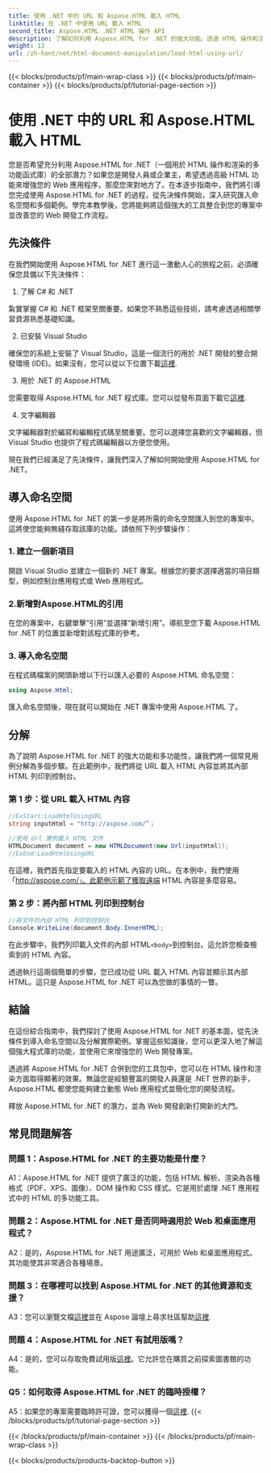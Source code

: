 ```yaml
---
title: 使用 .NET 中的 URL 和 Aspose.HTML 載入 HTML
linktitle: 在 .NET 中使用 URL 載入 HTML
second_title: Aspose.HTML .NET HTML 操作 API
description: 了解如何利用 Aspose.HTML for .NET 的強大功能。透過 HTML 操作和渲染來促進您的 Web 開發。
weight: 13
url: /zh-hant/net/html-document-manipulation/load-html-using-url/
---
```


{{< blocks/products/pf/main-wrap-class >}}
{{< blocks/products/pf/main-container >}}
{{< blocks/products/pf/tutorial-page-section >}}

# 使用 .NET 中的 URL 和 Aspose.HTML 載入 HTML


您是否希望充分利用 Aspose.HTML for .NET（一個用於 HTML 操作和渲染的多功能函式庫）的全部潛力？如果您是開發人員或企業主，希望透過高級 HTML 功能來增強您的 Web 應用程序，那麼您來對地方了。在本逐步指南中，我們將引導您完成使用 Aspose.HTML for .NET 的過程，從先決條件開始，深入研究匯入命名空間和多個範例。學完本教學後，您將能夠將這個強大的工具整合到您的專案中並改善您的 Web 開發工作流程。

## 先決條件

在我們開始使用 Aspose.HTML for .NET 進行這一激動人心的旅程之前，必須確保您具備以下先決條件：

1. 了解 C# 和 .NET

紮實掌握 C# 和 .NET 框架至關重要。如果您不熟悉這些技術，請考慮透過相關學習資源熟悉基礎知識。

2. 已安裝 Visual Studio

確保您的系統上安裝了 Visual Studio，這是一個流行的用於 .NET 開發的整合開發環境 (IDE)。如果沒有，您可以從以下位置下載[這裡](https://visualstudio.microsoft.com/).

3. 用於 .NET 的 Aspose.HTML

您需要取得 Aspose.HTML for .NET 程式庫。您可以從發布頁面下載它[這裡](https://releases.aspose.com/html/net/).

4. 文字編輯器

文字編輯器對於編寫和編輯程式碼至關重要。您可以選擇您喜歡的文字編輯器，但 Visual Studio 也提供了程式碼編輯器以方便您使用。

現在我們已經滿足了先決條件，讓我們深入了解如何開始使用 Aspose.HTML for .NET。

## 導入命名空間

使用 Aspose.HTML for .NET 的第一步是將所需的命名空間匯入到您的專案中。這將使您能夠無縫存取該庫的功能。請依照下列步驟操作：

### 1. 建立一個新項目

開啟 Visual Studio 並建立一個新的 .NET 專案。根據您的要求選擇適當的項目類型，例如控制台應用程式或 Web 應用程式。

### 2.新增對Aspose.HTML的引用

在您的專案中，右鍵單擊“引用”並選擇“新增引用”。導航至您下載 Aspose.HTML for .NET 的位置並新增對該程式庫的參考。

### 3. 導入命名空間

在程式碼檔案的開頭新增以下行以匯入必要的 Aspose.HTML 命名空間：

```csharp
using Aspose.Html;
```

匯入命名空間後，現在就可以開始在 .NET 專案中使用 Aspose.HTML 了。

## 分解

為了說明 Aspose.HTML for .NET 的強大功能和多功能性，讓我們將一個常見用例分解為多個步驟。在此範例中，我們將從 URL 載入 HTML 內容並將其內部 HTML 列印到控制台。

### 第 1 步：從 URL 載入 HTML 內容

```csharp
//ExStart:LoadHtmlUsingURL
string inputHtml = "http://aspose.com/”；

//使用 Url 實例載入 HTML 文件
HTMLDocument document = new HTMLDocument(new Url(inputHtml));
//ExEnd:LoadHtmlUsingURL
```

在這裡，我們首先指定要載入的 HTML 內容的 URL。在本例中，我們使用「http://aspose.com/」。此範例示範了獲取遠端 HTML 內容是多麼容易。

### 第 2 步：將內部 HTML 列印到控制台

```csharp
//將文件的內部 HTML 列印到控制台
Console.WriteLine(document.Body.InnerHTML);
```

在此步驟中，我們列印載入文件的內部 HTML`<body>`到控制台。這允許您檢查檢索到的 HTML 內容。

透過執行這兩個簡單的步驟，您已成功從 URL 載入 HTML 內容並顯示其內部 HTML。這只是 Aspose.HTML for .NET 可以為您做的事情的一瞥。

## 結論

在這份綜合指南中，我們探討了使用 Aspose.HTML for .NET 的基本面，從先決條件到導入命名空間以及分解實際範例。掌握這些知識後，您可以更深入地了解這個強大程式庫的功能，並使用它來增強您的 Web 開發專案。

透過將 Aspose.HTML for .NET 合併到您的工具包中，您可以在 HTML 操作和渲染方面取得顯著的效果。無論您是經驗豐富的開發人員還是 .NET 世界的新手，Aspose.HTML 都使您能夠建立動態 Web 應用程式並簡化您的開發流程。

釋放 Aspose.HTML for .NET 的潛力，並為 Web 開發創新打開新的大門。

## 常見問題解答

### 問題 1：Aspose.HTML for .NET 的主要功能是什麼？
   
A1：Aspose.HTML for .NET 提供了廣泛的功能，包括 HTML 解析、渲染為各種格式（PDF、XPS、圖像）、DOM 操作和 CSS 樣式。它是用於處理 .NET 應用程式中的 HTML 的多功能工具。

### 問題 2：Aspose.HTML for .NET 是否同時適用於 Web 和桌面應用程式？
   
A2：是的，Aspose.HTML for .NET 用途廣泛，可用於 Web 和桌面應用程式。其功能使其非常適合各種場景。

### 問題 3：在哪裡可以找到 Aspose.HTML for .NET 的其他資源和支援？
   
 A3：您可以瀏覽文檔[這裡](https://reference.aspose.com/html/net/)並在 Aspose 論壇上尋求社區幫助[這裡](https://forum.aspose.com/).

### 問題 4：Aspose.HTML for .NET 有試用版嗎？
   
 A4：是的，您可以存取免費試用版[這裡](https://releases.aspose.com/)。它允許您在購買之前探索圖書館的功能。

### Q5：如何取得 Aspose.HTML for .NET 的臨時授權？
   
A5：如果您的專案需要臨時許可證，您可以獲得一個[這裡](https://purchase.aspose.com/temporary-license/).
{{< /blocks/products/pf/tutorial-page-section >}}

{{< /blocks/products/pf/main-container >}}
{{< /blocks/products/pf/main-wrap-class >}}

{{< blocks/products/products-backtop-button >}}

